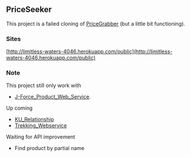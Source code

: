 ## PriceSeeker

This project is a failed cloning of [PriceGrabber](http://www.pricegrabber.com) (but a little bit functioning). 


### Sites
[http://limitless-waters-4046.herokuapp.com/public](http://limitless-waters-4046.herokuapp.com/public)


### Note
This project still only work with 
* [J-Force_Product_Web_Service](http://se.cpe.ku.ac.th/wiki/index.php/J-Force_Product_Web_Service).

Up coming
* [KU_Relationship](http://se.cpe.ku.ac.th/wiki/index.php/KU_Relationship)
* [Trekking_Webservice](https://github.com/Termchai/Trekking_Webservice)

Waiting for API improvement
* Find product by partial name
